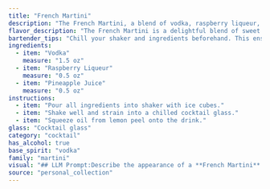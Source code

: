 ```yaml
---
title: "French Martini"
description: "The French Martini, a blend of vodka, raspberry liqueur, and pineapple juice, belongs to the Sour family, characterized by the use of citrus and a sweetener. It emerged in the 1980s, likely originating in New York City, gaining popularity for its fruity and sweet appeal. "
flavor_description: "The French Martini is a delightful blend of sweet and tart. Vodka provides a smooth base, while raspberry liqueur adds a burst of juicy fruitiness. Pineapple juice balances the sweetness with a refreshing, tropical tang. The overall experience is decadent yet light, making it a perfect choice for a celebratory occasion or a sophisticated nightcap. "
bartender_tips: "Chill your shaker and ingredients beforehand. This ensures a perfectly chilled and refreshing drink. Use a good quality raspberry liqueur for a richer flavor. Shake vigorously to thoroughly chill and mix the ingredients. Strain into a chilled martini glass for a beautiful presentation. Garnish with a fresh raspberry for a touch of elegance. "
ingredients:
  - item: "Vodka"
    measure: "1.5 oz"
  - item: "Raspberry Liqueur"
    measure: "0.5 oz"
  - item: "Pineapple Juice"
    measure: "0.5 oz"
instructions:
  - item: "Pour all ingredients into shaker with ice cubes."
  - item: "Shake well and strain into a chilled cocktail glass."
  - item: "Squeeze oil from lemon peel onto the drink."
glass: "Cocktail glass"
category: "cocktail"
has_alcohol: true
base_spirit: "vodka"
family: "martini"
visual: "## LLM Prompt:Describe the appearance of a **French Martini** cocktail.  Consider these elements:* **Color:** Is it a vibrant pink, a soft blush, or somewhere in between?* **Clarity:** Is it crystal clear, slightly cloudy, or more opaque?* **Texture:** Is it smooth and silky, or slightly viscous?* **Garnish:** What kind of garnish is typically used, and how does it enhance the visual appeal? * **Glassware:** What type of glass is it usually served in, and how does it contribute to the overall presentation?**Please provide a descriptive and evocative response that captures the visual essence of this popular cocktail.** "
source: "personal_collection"
---
```


